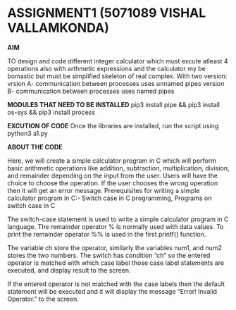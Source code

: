 # ASSIGNMENT1 (5071089 VISHAL VALLAMKONDA)

**AIM**

TO design and code different integer calculator which must excute atleast 4 operations also with arthmetic expressions and the calculator my be bomastic but must be simplified skeleton of real complex. With two version:
vrsion A- communication between processes uses unnamed pipes
version B- communication between processes uses named pipes

**MODULES THAT NEED TO BE INSTALLED**
pip3 install pipe && pip3 install os-sys && pip3 install process

**EXCUTION OF CODE**
Once the libraries are installed, run the script using python3 a1.py


**ABOUT THE CODE**

Here, we will create a simple calculator program in C which will perform basic arithmetic operations like addition, subtraction, multiplication, division, and remainder depending on the input from the user.
Users will have the choice to choose the operation. If the user chooses the wrong operation then it will get an error message.
Prerequisites for writing a simple calculator program in C:- Switch case in C programming, Programs on switch case in C


The switch-case statement is used to write a simple calculator program in C language. The remainder operator % is normally used with data values. To print the remainder operator %% is used in the first printf() function.

The variable ch store the operator, similarly the variables num1, and num2 stores the two numbers. The switch has condition “ch” so the entered operator is matched with which case label those case label statements are executed, and display result to the screen.

If the entered operator is not matched with the case labels then the default statement will be executed and it will display the message “Error! Invalid Operator.” to the screen.

